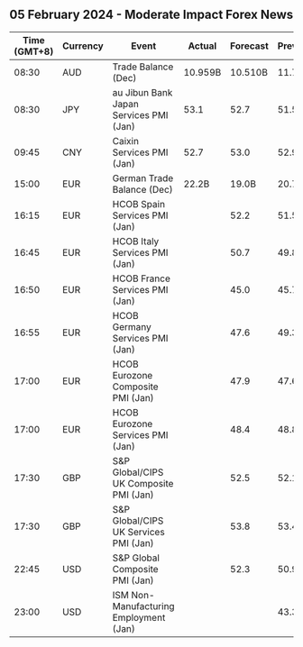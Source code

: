 ## 05 February 2024 - Moderate Impact Forex News

| Time (GMT+8) | Currency | Event | Actual | Forecast | Previous |
|------|----------|-------|--------|----------|----------|
| 08:30 | AUD | Trade Balance (Dec) | 10.959B | 10.510B | 11.764B |
| 08:30 | JPY | au Jibun Bank Japan Services PMI (Jan) | 53.1 | 52.7 | 51.5 |
| 09:45 | CNY | Caixin Services PMI (Jan) | 52.7 | 53.0 | 52.9 |
| 15:00 | EUR | German Trade Balance (Dec) | 22.2B | 19.0B | 20.7B |
| 16:15 | EUR | HCOB Spain Services PMI (Jan) |  | 52.2 | 51.5 |
| 16:45 | EUR | HCOB Italy Services PMI (Jan) |  | 50.7 | 49.8 |
| 16:50 | EUR | HCOB France Services PMI (Jan) |  | 45.0 | 45.7 |
| 16:55 | EUR | HCOB Germany Services PMI (Jan) |  | 47.6 | 49.3 |
| 17:00 | EUR | HCOB Eurozone Composite PMI (Jan) |  | 47.9 | 47.6 |
| 17:00 | EUR | HCOB Eurozone Services PMI (Jan) |  | 48.4 | 48.8 |
| 17:30 | GBP | S&P Global/CIPS UK Composite PMI (Jan) |  | 52.5 | 52.1 |
| 17:30 | GBP | S&P Global/CIPS UK Services PMI (Jan) |  | 53.8 | 53.4 |
| 22:45 | USD | S&P Global Composite PMI (Jan) |  | 52.3 | 50.9 |
| 23:00 | USD | ISM Non-Manufacturing Employment (Jan) |  |  | 43.3 |
